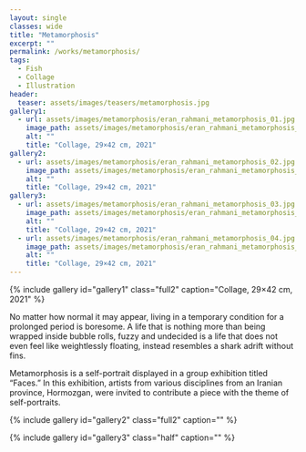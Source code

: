 ```yaml
---
layout: single
classes: wide
title: "Metamorphosis"
excerpt: ""
permalink: /works/metamorphosis/
tags:
  - Fish
  - Collage
  - Illustration
header:
  teaser: assets/images/teasers/metamorphosis.jpg 
gallery1:
  - url: assets/images/metamorphosis/eran_rahmani_metamorphosis_01.jpg
    image_path: assets/images/metamorphosis/eran_rahmani_metamorphosis_01.jpg
    alt: ""
    title: "Collage, 29×42 cm, 2021"
gallery2:
  - url: assets/images/metamorphosis/eran_rahmani_metamorphosis_02.jpg
    image_path: assets/images/metamorphosis/eran_rahmani_metamorphosis_02.jpg
    alt: ""
    title: "Collage, 29×42 cm, 2021"
gallery3:
  - url: assets/images/metamorphosis/eran_rahmani_metamorphosis_03.jpg
    image_path: assets/images/metamorphosis/eran_rahmani_metamorphosis_03.jpg
    alt: ""
    title: "Collage, 29×42 cm, 2021"
  - url: assets/images/metamorphosis/eran_rahmani_metamorphosis_04.jpg
    image_path: assets/images/metamorphosis/eran_rahmani_metamorphosis_04.jpg
    alt: ""
    title: "Collage, 29×42 cm, 2021"
---
```


{% include gallery id="gallery1" class="full2" caption="Collage, 29×42 cm, 2021" %}

No matter how normal it may appear, living in a temporary condition for a prolonged period is boresome. A life that is nothing more than being wrapped inside bubble rolls, fuzzy and undecided is a life that does not even feel like weightlessly floating, instead resembles a shark adrift without fins.

Metamorphosis is a self-portrait displayed in a group exhibition titled “Faces.” In this exhibition, artists from various disciplines from an Iranian province, Hormozgan, were invited to contribute a piece with the theme of self-portraits. 

{% include gallery id="gallery2" class="full2" caption="" %}

{% include gallery id="gallery3" class="half" caption="" %}
